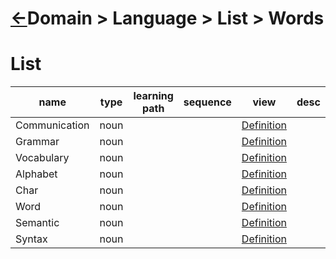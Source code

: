 <head><link rel="stylesheet" href="../../md.css"/><script src="../../md.js"></script></head>

[//]: #(Reference)
[Repo_Readme]:     ../list/term_list.md
[Sentence_list]:   ../list/sentence_list.md
[Domain_Whatis]:   ../whatis/domain_whatis.md
[Topic_Whatis]:    ../whatis/topic_whatis.md
[Object_Whatis]:   ../whatis/object_whatis.md
[Set_Whatis]:      ../whatis/set_whatis.md

# [&larr;][Repo_Readme]Domain > Language > List > Words



# List
|name|type|learning path|sequence|view|desc|
|-|-|-|-|-|-|
|Communication|noun|||[Definition][Domain_Whatis]
|Grammar|noun|||[Definition][Domain_Whatis]
|Vocabulary|noun|||[Definition][Domain_Whatis]
|Alphabet|noun|||[Definition][Domain_Whatis]
|Char|noun|||[Definition][Domain_Whatis]
|Word|noun|||[Definition][Domain_Whatis]
|Semantic|noun|||[Definition][Domain_Whatis]
|Syntax|noun|||[Definition][Domain_Whatis]

